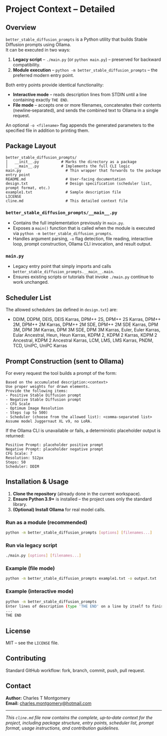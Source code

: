# Project Context – Detailed

## Overview
`better_stable_diffusion_prompts` is a Python utility that builds Stable Diffusion prompts using Ollama.  
It can be executed in two ways:

1. **Legacy script** – `./main.py` (or `python main.py`) – preserved for backward compatibility.  
2. **Module execution** – `python -m better_stable_diffusion_prompts` – the preferred modern entry point.

Both entry points provide identical functionality:
* **Interactive mode** – reads description lines from STDIN until a line containing exactly `THE END`.  
* **File mode** – accepts one or more filenames, concatenates their contents (newline‑separated), and sends the combined text to Ollama in a single request.  

An optional `-o <filename>` flag appends the generated parameters to the specified file in addition to printing them.

## Package Layout
```
better_stable_diffusion_prompts/
│   __init__.py          # Marks the directory as a package
│   __main__.py          # Implements the full CLI logic
main.py                    # Thin wrapper that forwards to the package entry point
README.md                  # User‑facing documentation
design.txt                 # Design specification (scheduler list, prompt format, etc.)
example1.txt               # Sample description file
LICENSE
cline.md                   # This detailed context file
```

### `better_stable_diffusion_prompts/__main__.py`
* Contains the full implementation previously in `main.py`.  
* Exposes a `main()` function that is called when the module is executed via `python -m better_stable_diffusion_prompts`.  
* Handles argument parsing, `-o` flag detection, file reading, interactive loop, prompt construction, Ollama CLI invocation, and result output.

### `main.py`
* Legacy entry point that simply imports and calls `better_stable_diffusion_prompts.__main__.main`.  
* Ensures existing scripts or tutorials that invoke `./main.py` continue to work unchanged.

## Scheduler List
The allowed schedulers (as defined in `design.txt`) are:

- DDIM, DDPM, DEIS, DEIS Karras, DPM++ 2S, DPM++ 2S Karras, DPM++ 2M, DPM++ 2M Karras, DPM++ 2M SDE, DPM++ 2M SDE Karras, DPM 3M, DPM 3M Karras, DPM 3M SDE, DPM 3M Karras, Euler, Euler Karras, Eular Ancestral, Heun, Heun Karras, KDPM 2, KDPM 2 Karras, KDPM 2 Ancestral, KDPM 2 Ancestral Karras, LCM, LMS, LMS Karras, PNDM, TCD, UniPC, UniPC Karras

## Prompt Construction (sent to Ollama)
For every request the tool builds a prompt of the form:

```
Based on the accumulated description:<context>
Use proper weights for drawn elements.
Provide the following items:
- Positive Stable Diffusion prompt
- Negative Stable Diffusion prompt
- CFG Scale
- Optimum Image Resolution
- Steps (up to 500)
- Scheduler (choose from the allowed list): <comma‑separated list>
Assume model Juggernaut XL v9, no LoRA.
```

If the Ollama CLI is unavailable or fails, a deterministic placeholder output is returned:

```
Positive Prompt: placeholder positive prompt
Negative Prompt: placeholder negative prompt
CFG Scale: 7
Resolution: 512px
Steps: 50
Scheduler: DDIM
```

## Installation & Usage

1. **Clone the repository** (already done in the current workspace).  
2. **Ensure Python 3.9+** is installed – the project uses only the standard library.  
3. **(Optional) Install Ollama** for real model calls.  

### Run as a module (recommended)

```bash
python -m better_stable_diffusion_prompts [options] [filenames...]
```

### Run via legacy script

```bash
./main.py [options] [filenames...]
```

### Example (file mode)

```bash
python -m better_stable_diffusion_prompts example1.txt -o output.txt
```

### Example (interactive mode)

```bash
python -m better_stable_diffusion_prompts
Enter lines of description (type 'THE END' on a line by itself to finish):
...
THE END
```

## License
MIT – see the `LICENSE` file.

## Contributing
Standard GitHub workflow: fork, branch, commit, push, pull request.

## Contact
**Author:** Charles T Montgomery  
**Email:** charles.montgomery@hotmail.com  

---  

*This `cline.md` file now contains the complete, up‑to‑date context for the project, including package structure, entry points, scheduler list, prompt format, usage instructions, and contribution guidelines.*
